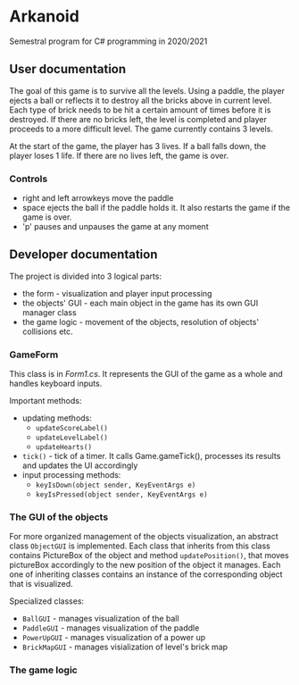 # Arkanoid
Semestral program for C# programming in 2020/2021 

## User documentation

The goal of this game is to survive all the levels. Using a paddle, the player ejects a ball or reflects it 
to destroy all the bricks above in current level.
Each type of brick needs to be hit a certain amount of times before it is destroyed.
If there are no bricks left, the level is completed and player proceeds to a more difficult level.
The game currently contains 3 levels.

At the start of the game, the player has 3 lives.
If a ball falls down, the player loses 1 life.
If there are no lives left, the game is over.

### Controls
 - right and left arrowkeys move the paddle
 - space ejects the ball if the paddle holds it. It also restarts the game if the game is over.
 - 'p' pauses and unpauses the game at any moment



## Developer documentation
The project is divided into 3 logical parts:
 - the form - visualization and player input processing
 - the objects' GUI - each main object in the game has its own GUI manager class
 - the game logic - movement of the objects, resolution of objects' collisions etc.

### GameForm
This class is in _Form1.cs_.
It represents the GUI of the game as a whole
and handles keyboard inputs.

Important methods:
 - updating methods:
   - `updateScoreLabel()`
   - `updateLevelLabel()`
   - `updateHearts()`
 - `tick()` - tick of a timer. It calls Game.gameTick(), processes its results and updates the UI accordingly
 - input processing methods:
   - `keyIsDown(object sender, KeyEventArgs e)`
   - `keyIsPressed(object sender, KeyEventArgs e)`

### The GUI of the objects

For more organized management of the objects visualization, an abstract class `ObjectGUI` is implemented.
Each class that inherits from this class contains PictureBox of the object and method `updatePosition()`, that moves pictureBox accordingly to the new position of the object it manages. Each one of inheriting classes contains an instance of the corresponding object that is visualized.

Specialized classes:
 - `BallGUI` - manages visualization of the ball
 - `PaddleGUI` - manages visualization of the paddle
 - `PowerUpGUI` - manages visualization of a power up
 - `BrickMapGUI` - manages visialization of level's brick map

### The game logic



